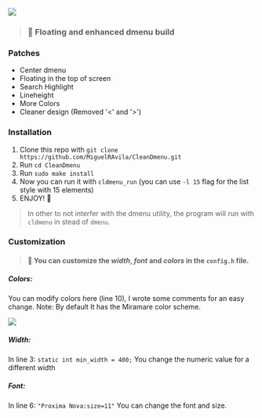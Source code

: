 ![](https://github.com/MiguelRAvila/ZenDmenu/blob/master/rsc/ss.png)

> ### 🚀 Floating and enhanced dmenu build  

### Patches

- Center dmenu
- Floating in the top of screen
- Search Highlight
- Lineheight
- More Colors
- Cleaner design (Removed '<' and '>')

### Installation

1. Clone this repo with `git clone https://github.com/MiguelRAvila/CleanDmenu.git`
2. Run `cd CleanDmenu`
3. Run `sudo make install`
4. Now you can run it with `cldmenu_run` (you can use `-l 15` flag for the list style with 15 elements)  
5. ENJOY! 🚀

> In other to not interfer with the dmenu utility, the program will run with `cldmenu` in stead of `dmenu`.

### Customization

> #### 🌟 You can customize the *width*, *font* and *colors* in the `config.h` file.

##### Colors:

You can modify colors here (line 10), I wrote some comments for an easy change. Note: By default It has the Miramare color scheme.

![](https://github.com/MiguelRAvila/ZenDmenu/blob/master/rsc/code1.png)

##### Width:

In line 3: `static int min_width = 400;` You change the numeric value for a different width

##### Font:

In line 6: `"Proxima Nova:size=11"` You can change the font and size. 
